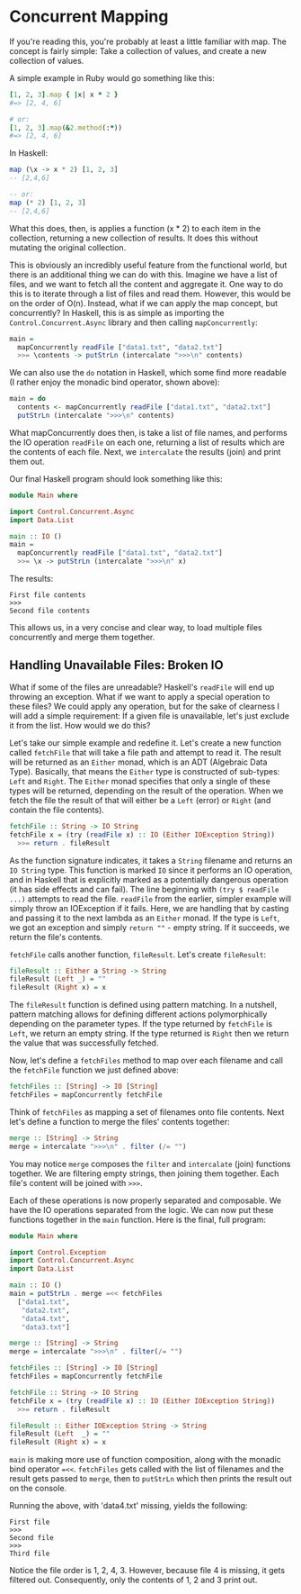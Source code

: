 # Concurrent Mapping

If you're reading this, you're probably at least a little familiar with map. The concept is fairly simple: Take a collection of values, and create a new collection of values.

A simple example in Ruby would go something like this:

```ruby
[1, 2, 3].map { |x| x * 2 }
#=> [2, 4, 6]

# or:
[1, 2, 3].map(&2.method(:*))
#=> [2, 4, 6]
```

In Haskell:

```haskell
map (\x -> x * 2) [1, 2, 3]
-- [2,4,6]

-- or:
map (* 2) [1, 2, 3]
-- [2,4,6]
```

What this does, then, is applies a function (x * 2) to each item in the collection, returning a new collection of results. It does this without mutating the original collection.

This is obviously an incredibly useful feature from the functional world, but there is an additional thing we can do with this. Imagine we have a list of files, and we want to fetch all the content and aggregate it. One way to do this is to iterate through a list of files and read them. However, this would be on the order of O(n). Instead, what if we can apply the map concept, but concurrently? In Haskell, this is as simple as importing the `Control.Concurrent.Async` library and then calling `mapConcurrently`:

```haskell
main =
  mapConcurrently readFile ["data1.txt", "data2.txt"]
  >>= \contents -> putStrLn (intercalate ">>>\n" contents)
```

We can also use the `do` notation in Haskell, which some find more readable (I rather enjoy the monadic bind operator, shown above):

```haskell
main = do
  contents <- mapConcurrently readFile ["data1.txt", "data2.txt"]
  putStrLn (intercalate ">>>\n" contents)
```

What mapConcurrently does then, is take a list of file names, and performs the IO operation `readFile` on each one, returning a list of results which are the contents of each file. Next, we `intercalate` the results (join) and print them out.

Our final Haskell program should look something like this:

```haskell
module Main where

import Control.Concurrent.Async
import Data.List

main :: IO ()
main =
  mapConcurrently readFile ["data1.txt", "data2.txt"]
  >>= \x -> putStrLn (intercalate ">>>\n" x)
```

The results:

```
First file contents
>>>
Second file contents
```

This allows us, in a very concise and clear way, to load multiple files concurrently and merge them together.

## Handling Unavailable Files: Broken IO

What if some of the files are unreadable? Haskell's `readFile` will end up throwing an exception. What if we want to apply a special operation to these files? We could apply any operation, but for the sake of clearness I will add a simple requirement: If a given file is unavailable, let's just exclude it from the list. How would we do this?

Let's take our simple example and redefine it. Let's create a new function called `fetchFile` that will take a file path and attempt to read it. The result will be returned as an `Either` monad, which is an ADT (Algebraic Data Type). Basically, that means the `Either` type is constructed of sub-types: `Left` and `Right`. The `Either` monad specifies that only a single of these types will be returned, depending on the result of the operation. When we fetch the file the result of that will either be a `Left` (error) or `Right` (and contain the file contents).

```haskell
fetchFile :: String -> IO String
fetchFile x = (try (readFile x) :: IO (Either IOException String))
  >>= return . fileResult
```

As the function signature indicates, it takes a `String` filename and returns an `IO String` type. This function is marked `IO` since it performs an IO operation, and in Haskell that is explicitly marked as a potentially dangerous operation (it has side effects and can fail). The line beginning with `(try $ readFile ...)` attempts to read the file. `readFile` from the earlier, simpler example will simply throw an IOException if it fails. Here, we are handling that by casting and passing it to the next lambda as an `Either` monad. If the type is `Left`, we got an exception and simply `return ""` - empty string. If it succeeds, we return the file's contents.

`fetchFile` calls another function, `fileResult`. Let's create `fileResult`:

```haskell
fileResult :: Either a String -> String
fileResult (Left _) = ""
fileResult (Right x) = x
```
The `fileResult` function is defined using pattern matching. In a nutshell, pattern matching allows for defining different actions polymorphically depending on the parameter types. If the type returned by `fetchFile` is `Left`, we return an empty string. If the type returned is `Right` then we return the value that was successfully fetched.

Now, let's define a `fetchFiles` method to map over each filename and call the `fetchFile` function we just defined above:

```haskell
fetchFiles :: [String] -> IO [String]
fetchFiles = mapConcurrently fetchFile
```

Think of `fetchFiles` as mapping a set of filenames onto file contents. Next let's define a function to merge the files' contents together:

```haskell
merge :: [String] -> String
merge = intercalate ">>>\n" . filter (/= "")
```

You may notice `merge` composes the `filter` and `intercalate` (join) functions together. We are filtering empty strings, then joining them together. Each file's content will be joined with `>>>`.

Each of these operations is now properly separated and composable. We have the IO operations separated from the logic. We can now put these functions together in the `main` function. Here is the final, full program:

```haskell
module Main where

import Control.Exception
import Control.Concurrent.Async
import Data.List

main :: IO ()
main = putStrLn . merge =<< fetchFiles
  ["data1.txt",
   "data2.txt",
   "data4.txt",
   "data3.txt"]

merge :: [String] -> String
merge = intercalate ">>>\n" . filter(/= "")

fetchFiles :: [String] -> IO [String]
fetchFiles = mapConcurrently fetchFile

fetchFile :: String -> IO String
fetchFile x = (try (readFile x) :: IO (Either IOException String))
  >>= return . fileResult

fileResult :: Either IOException String -> String
fileResult (Left  _) = ""
fileResult (Right x) = x
```

`main` is making more use of function composition, along with the monadic bind operator `=<<`. `fetchFiles` gets called with the list of filenames and the result gets passed to `merge`, then to `putStrLn` which then prints the result out on the console.

Running the above, with 'data4.txt' missing, yields the following:

```
First file
>>>
Second file
>>>
Third file
```

Notice the file order is 1, 2, 4, 3. However, because file 4 is missing, it gets filtered out. Consequently, only the contents of 1, 2 and 3 print out.
